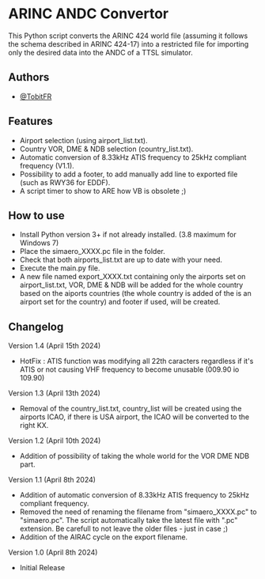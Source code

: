 
# ARINC ANDC Convertor

This Python script converts the ARINC 424 world file (assuming it follows the schema described in ARINC 424-17) into a restricted file for importing only the desired data into the ANDC of a TTSL simulator.


## Authors

- [@TobitFR](https://www.github.com/TobitFR)


## Features

- Airport selection (using airport_list.txt).
- Country VOR, DME & NDB selection (country_list.txt).
- Automatic conversion of 8.33kHz ATIS frequency to 25kHz compliant frequency (V1.1).
- Possibility to add a footer, to add manually add line to exported file (such as RWY36 for EDDF).
- A script timer to show to ARE how VB is obsolete ;)

## How to use

- Install Python version 3+ if not already installed. (3.8 maximum for Windows 7)
- Place the simaero_XXXX.pc file in the folder.
- Check that both airports_list.txt are up to date with your need.
- Execute the main.py file.
- A new file named export_XXXX.txt containing only the airports set on airport_list.txt, VOR, DME & NDB will be added for the whole country based on the aiports countries (the whole country is added of the is an airport set for the country) and footer if used, will be created.
  
## Changelog
Version 1.4 (April 15th 2024)
 - HotFix : ATIS function was modifying all 22th caracters regardless if it's ATIS or not causing VHF frequency to become unusable (009.90 io 109.90)

Version 1.3 (April 13th 2024)
 - Removal of the country_list.txt, country_list will be created using the airports ICAO, if there is USA airport, the ICAO will be converted to the right KX.

Version 1.2 (April 10th 2024)
- Addition of possibility of taking the whole world for the VOR DME NDB part.

Version 1.1 (April 8th 2024)
- Addition of automatic conversion of 8.33kHz ATIS frequency to 25kHz compliant frequency.
- Removed the need of renaming the filename from "simaero_XXXX.pc" to "simaero.pc". The script automatically take the latest file with ".pc" extension. Be carefull to not leave the older files - just in case ;)
- Addition of the AIRAC cycle on the export filename.

Version 1.0 (April 8th 2024)
- Initial Release
